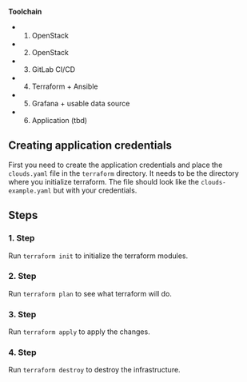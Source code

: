 **Toolchain**

- 1. OpenStack
- 2. OpenStack
- 3. GitLab CI/CD
- 4. Terraform + Ansible
- 5. Grafana + usable data source
- 6. Application (tbd)

## Creating application credentials
First you need to create the application credentials and place the `clouds.yaml` file in the `terraform` directory. It needs to be the directory where you initialize terraform. The file should look like the `clouds-example.yaml` but with your credentials.

## Steps
### 1. Step
Run `terraform init` to initialize the terraform modules.

### 2. Step
Run `terraform plan` to see what terraform will do.

### 3. Step
Run `terraform apply` to apply the changes.

### 4. Step
Run `terraform destroy` to destroy the infrastructure.
